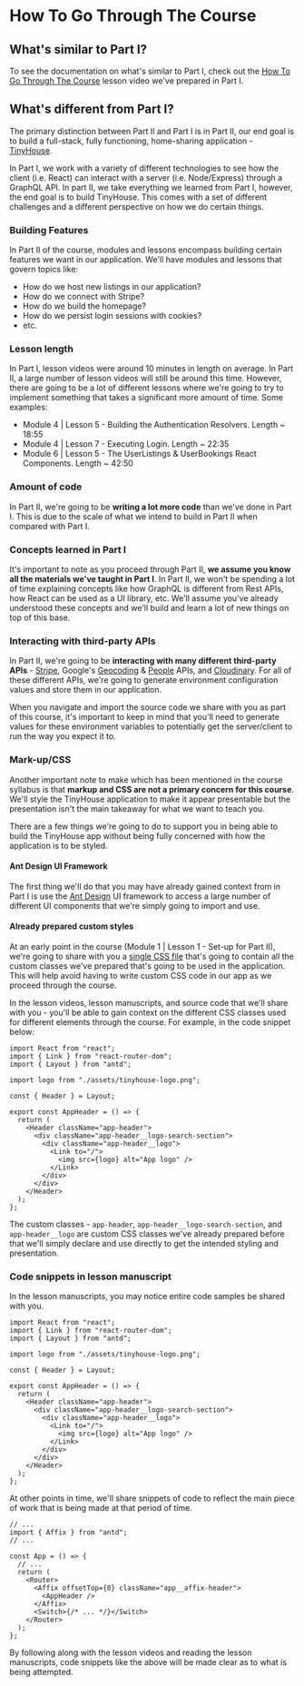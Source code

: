 # How To Go Through The Course

## What's similar to Part I?

To see the documentation on what's similar to Part I, check out the [How To Go Through The Course](https://www.newline.co/courses/tinyhouse-react-masterclass/lesson_0.3-how-to-go-through-the-course) lesson video we've prepared in Part I.

## What's different from Part I?

The primary distinction between Part II and Part I is in Part II, our end goal is to build a full-stack, fully functioning, home-sharing application - [TinyHouse](http://tinyhouse.app/).

In Part I, we work with a variety of different technologies to see how the client (i.e. React) can interact with a server (i.e. Node/Express) through a GraphQL API. In part II, we take everything we learned from Part I, however, the end goal is to build TinyHouse. This comes with a set of different challenges and a different perspective on how we do certain things.

### Building Features

In Part II of the course, modules and lessons encompass building certain features we want in our application. We'll have modules and lessons that govern topics like:

- How do we host new listings in our application?
- How do we connect with Stripe?
- How do we build the homepage?
- How do we persist login sessions with cookies?
- etc.

### Lesson length

In Part I, lesson videos were around 10 minutes in length on average. In Part II, a large number of lesson videos will still be around this time. However, there are going to be a lot of different lessons where we're going to try to implement something that takes a significant more amount of time. Some examples:

- Module 4 | Lesson 5 - Building the Authentication Resolvers. Length ~ 18:55
- Module 4 | Lesson 7 - Executing Login. Length ~ 22:35
- Module 6 | Lesson 5 - The UserListings & UserBookings React Components. Length ~ 42:50

### Amount of code

In Part II, we're going to be **writing a lot more code** than we've done in Part I. This is due to the scale of what we intend to build in Part II when compared with Part I.

### Concepts learned in Part I

It's important to note as you proceed through Part II, **we assume you know all the materials we've taught in Part I**. In Part II, we won't be spending a lot of time explaining concepts like how GraphQL is different from Rest APIs, how React can be used as a UI library, etc. We'll assume you've already understood these concepts and we'll build and learn a lot of new things on top of this base.

### Interacting with third-party APIs

In Part II, we're going to be **interacting with many different third-party APIs** - [Stripe](https://stripe.com/), Google's [Geocoding](https://developers.google.com/maps/documentation/geocoding/start) & [People](https://developers.google.com/people/quickstart/nodejs) APIs, and [Cloudinary](http://cloudinary.com/). For all of these different APIs, we're going to generate environment configuration values and store them in our application.

When you navigate and import the source code we share with you as part of this course, it's important to keep in mind that you'll need to generate values for these environment variables to potentially get the server/client to run the way you expect it to.

### Mark-up/CSS

Another important note to make which has been mentioned in the course syllabus is that **markup and CSS are not a primary concern for this course**. We'll style the TinyHouse application to make it appear presentable but the presentation isn't the main takeaway for what we want to teach you.

There are a few things we're going to do to support you in being able to build the TinyHouse app without being fully concerned with how the application is to be styled.

#### Ant Design UI Framework

The first thing we'll do that you may have already gained context from in Part I is use the [Ant Design](https://ant.design/) UI framework to access a large number of different UI components that we're simply going to import and use.

#### Already prepared custom styles

At an early point in the course (Module 1 | Lesson 1 - Set-up for Part II), we're going to share with you a [single CSS file](https://gist.github.com/djirdehh/3c550d5db67f0f5ca39d170eee61f4e4) that's going to contain all the custom classes we've prepared that's going to be used in the application. This will help avoid having to write custom CSS code in our app as we proceed through the course.

In the lesson videos, lesson manuscripts, and source code that we'll share with you - you'll be able to gain context on the different CSS classes used for different elements through the course. For example, in the code snippet below:

```tsx
import React from "react";
import { Link } from "react-router-dom";
import { Layout } from "antd";

import logo from "./assets/tinyhouse-logo.png";

const { Header } = Layout;

export const AppHeader = () => {
  return (
    <Header className="app-header">
      <div className="app-header__logo-search-section">
        <div className="app-header__logo">
          <Link to="/">
            <img src={logo} alt="App logo" />
          </Link>
        </div>
      </div>
    </Header>
  );
};
```

The custom classes - `app-header`, `app-header__logo-search-section`, and `app-header__logo` are custom CSS classes we've already prepared before that we'll simply declare and use directly to get the intended styling and presentation.

### Code snippets in lesson manuscript

In the lesson manuscripts, you may notice entire code samples be shared with you.

```tsx
import React from "react";
import { Link } from "react-router-dom";
import { Layout } from "antd";

import logo from "./assets/tinyhouse-logo.png";

const { Header } = Layout;

export const AppHeader = () => {
  return (
    <Header className="app-header">
      <div className="app-header__logo-search-section">
        <div className="app-header__logo">
          <Link to="/">
            <img src={logo} alt="App logo" />
          </Link>
        </div>
      </div>
    </Header>
  );
};
```

At other points in time, we'll share snippets of code to reflect the main piece of work that is being made at that period of time.

```tsx
// ...
import { Affix } from "antd";
// ...

const App = () => {
  // ...
  return (
    <Router>
      <Affix offsetTop={0} className="app__affix-header">
        <AppHeader />
      </Affix>
      <Switch>{/* ... */}</Switch>
    </Router>
  );
};
```

By following along with the lesson videos and reading the lesson manuscripts, code snippets like the above will be made clear as to what is being attempted.
